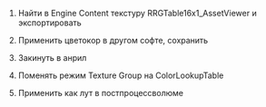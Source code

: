 1) Найти в Engine Content текстуру RRGTable16x1_AssetViewer и экспортировать

2) Применить цветокор в другом софте, сохранить

3) Закинуть в анрил

4) Поменять режим Texture Group на ColorLookupTable

5) Применить как лут в постпроцессволюме